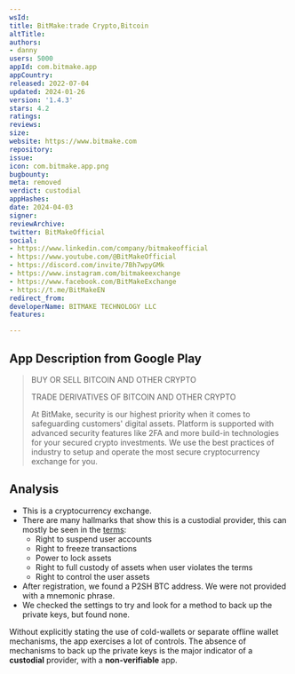 ```yaml
---
wsId: 
title: BitMake:trade Crypto,Bitcoin
altTitle: 
authors:
- danny
users: 5000
appId: com.bitmake.app
appCountry: 
released: 2022-07-04
updated: 2024-01-26
version: '1.4.3'
stars: 4.2
ratings: 
reviews: 
size: 
website: https://www.bitmake.com
repository: 
issue: 
icon: com.bitmake.app.png
bugbounty: 
meta: removed
verdict: custodial
appHashes: 
date: 2024-04-03
signer: 
reviewArchive: 
twitter: BitMakeOfficial
social:
- https://www.linkedin.com/company/bitmakeofficial
- https://www.youtube.com/@BitMakeOfficial
- https://discord.com/invite/7Bh7wpyGMk
- https://www.instagram.com/bitmakeexchange
- https://www.facebook.com/BitMakeExchange
- https://t.me/BitMakeEN
redirect_from: 
developerName: BITMAKE TECHNOLOGY LLC
features: 

---
```


## App Description from Google Play

> BUY OR SELL BITCOIN AND OTHER CRYPTO
>
> TRADE DERIVATIVES OF BITCOIN AND OTHER CRYPTO
>
> At BitMake, security is our highest priority when it comes to safeguarding customers' digital assets. Platform is supported with advanced security features like 2FA and more build-in technologies for your secured crypto investments. We use the best practices of industry to setup and operate the most secure cryptocurrency exchange for you.

## Analysis 

- This is a cryptocurrency exchange.
- There are many hallmarks that show this is a custodial provider, this can mostly be seen in the [terms](https://help.bitmake.com/hc/en-us/articles/4638528296847-Bitmake-Terms-of-Service):
  - Right to suspend user accounts
  - Right to freeze transactions
  - Power to lock assets
  - Right to full custody of assets when user violates the terms
  - Right to control the user assets
- After registration, we found a P2SH BTC address. We were not provided with a mnemonic phrase. 
- We checked the settings to try and look for a method to back up the private keys, but found none.

Without explicitly stating the use of cold-wallets or separate offline wallet mechanisms, the app exercises a lot of controls. The absence of mechanisms to back up the private keys is the major indicator of a **custodial** provider, with a **non-verifiable** app. 


  
